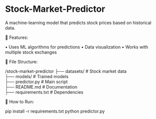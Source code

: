 # Stock-Market-Predictor
A machine-learning model that predicts stock prices based on historical data.

📜 Features:

 • Uses ML algorithms for predictions
 • Data visualization
 • Works with multiple stock exchanges

📂 File Structure:

/stock-market-predictor
 ├── datasets/       # Stock market data  
 ├── models/         # Trained models  
 ├── predictor.py    # Main script  
 ├── README.md       # Documentation  
 ├── requirements.txt # Dependencies  

🚀 How to Run:

pip install -r requirements.txt
python predictor.py
